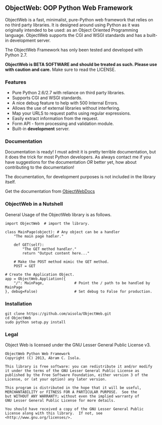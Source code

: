 ObjectWeb: OOP Python Web Framework
-----------------------------------

ObjectWeb is a fast, minimalist, pure-Python web framework that relies on no 
third party libraries. It is designed around using Python as it was originally 
intended to be used: as an Object Oriented Programming language. ObjectWeb 
supports the CGI and WSGI standards and has a built-in development server.

The ObjectWeb Framework has only been tested and developed with Python 2.7.

**ObjectWeb is BETA SOFTWARE and should be treated as such. Please use with caution and care.**
Make sure to read the LICENSE.

### Features

+ Pure Python 2.6/2.7 with reliance on third party libraries.
+ Supports CGI and WSGI standards.
+ A nice debug feature to help with 500 Internal Errors.
+ Allows the use of external libraries without interfering.
+ Map your URLS to request paths using regular expressions.
+ Easily extract information from the request.
+ Form API - form processing and validation module.
+ Built-in **development** server.

### Documentation
Documentation is ready! I must admit it is pretty terrible documentation, but it 
does the trick for most Python developers. As always contact me if you have 
suggestions for the documentation *OR* better yet, how about contributing to the 
documentation!

The documentation, for development purposes is not included in the library itself.

Get the documentation from [ObjectWebDocs](https://github.com/aisola/ObjectWebDocs)

### ObjectWeb in a Nutshell
General Usage of the ObjectWeb library is as follows.

    import ObjectWeb  # import the library.

    class MainPage(object): # Any object can be a handler
        "The main page hadler."

        def GET(self):
            "The GET method handler."
            return "Output content here..."

        # Make the POST method mimic the GET method.
        POST = GET
        
    # Create the Application Object.
    app = ObjectWeb.Appliation({
        "/": MainPage,              # Point the / path to be handled by MainPage
    }, debug=False)                 # Set debug to False for production.

### Installation
    git clone https://github.com/aisola/ObjectWeb.git
    cd ObjectWeb
    sudo python setup.py install

### Legal

Object Web is licensed under the GNU Lesser General Public License v3.
    
    ObjectWeb Python Web Framework
    Copyright (C) 2013, Abram C. Isola.

    This library is free software: you can redistribute it and/or modify
    it under the terms of the GNU Lesser General Public License as 
    published by the Free Software Foundation, either version 3 of the 
    License, or (at your option) any later version.

    This program is distributed in the hope that it will be useful,
    MERCHANTABILITY or FITNESS FOR A PARTICULAR PURPOSE.  See the
    but WITHOUT ANY WARRANTY; without even the implied warranty of
    GNU Lesser General Public License for more details.
	
    You should have received a copy of the GNU Lesser General Public 
    License along with this library.  If not, see 
    <http://www.gnu.org/licenses/>.
